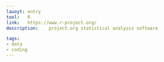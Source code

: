 ```yaml
---
lauoyt: entry
tool:	R
link:	https://www.r-project.org/
description:	project.org statistical analysis software

tags:
- data
- coding
---
```

